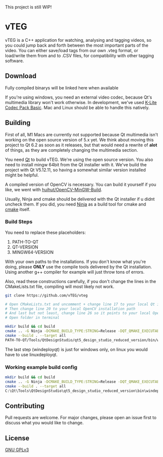 This project is still WIP!

# vTEG

vTEG is a C++ application for watching, analysing and tagging videos, so you could jump back and forth between the most important parts of the video. You can either save/load tags from our own .vteg format, or load/write them from and to .CSV files, for compatibility with other tagging software.

## Download
Fully compiled binarys will be linked here when available

If you're using windows, you need an external video codec, because Qt's multimedia library won't work otherwise. In development, we've used [K-Lite Codec Pack Basic](https://codecguide.com/download_k-lite_codec_pack_basic.htm).
Mac and Linux should be able to handle this natively.

## Building
First of all, M1 Macs are currently not supported because Qt multimedia isn't working on the open source version of 5.x yet. We think about moving this project to Qt 6.2 as soon as it releases, but that would need a rewrite of **alot** of things, as they are completely changing the multimedia section.

You need [Qt](https://www.qt.io/download) to build vTEG. We're using the open source version. You also need to install mingw 64bit from the Qt installer with it. We've build the project with Qt V5.12.11, so having a somewhat similar version installed might be helpful.

A compiled version of OpenCV is necessary. You can build it yourself if you like, we went with [huihut/OpenCV-MinGW-Build](https://github.com/huihut/OpenCV-MinGW-Build).

Usually, Ninja and cmake should be delivered with the Qt installer if u didnt uncheck them. If you did, you need [Ninja](https://github.com/ninja-build/ninja/releases) as a build tool for cmake and [cmake](https://cmake.org/download/) itself.

### Build Steps

You need to replace these placeholders:
1. PATH-TO-QT
2. QT-VERSION
3. MINGW64-VERSION

With your own paths to the installations. If you don't know what you're doing, please **ONLY** use the compile tools delivered by the Qt installation. Using another g++ compiler for example will just throw tons of errors.

Also, read these constructions carefully, if you don't change the lines in the CMakeLists.txt file, compiling will most likely not work.
```bash
git clone https://github.com/vTEG/vteg

# Open CMakeLists.txt and uncomment + change line 17 to your local Qt installation path
# Then change line 20 to your local OpenCV installation path
# And last but not least, change line 26 so it points to your local OpenCV /bin folder
# Open folder in terminal

mkdir build && cd build
cmake .. -G Ninja -DCMAKE_BUILD_TYPE:STRING=Release -DQT_QMAKE_EXECUTABLE:STRING=PATH-TO-QT/QT-VERSION/MINGW64-VERSION/bin/qmake.exe -DCMAKE_C_COMPILER:STRING=PATH-TO-QT/Tools/MINGW64-VERSION/bin/gcc.exe -DCMAKE_CXX_COMPILER:STRING=PATH-TO-QT/Tools/MINGW64-VERSION/bin/g++.exe
cmake --build . --target all
PATH-TO-QT/Tools/QtDesignStudio/qt5_design_studio_reduced_version/bin/windeployqt.exe VTEg.exe
```
The last step (windeployqt) is just for windows only, on linux you would have to use linuxdeployqt.

### Working example build config

```bash
mkdir build && cd build
cmake .. -G Ninja -DCMAKE_BUILD_TYPE:STRING=Release -DQT_QMAKE_EXECUTABLE:STRING=C:/Qt/5.12.11/mingw73_64/bin/qmake.exe -DCMAKE_C_COMPILER:STRING=C:/Qt/Tools/mingw730_64/bin/gcc.exe -DCMAKE_CXX_COMPILER:STRING=C:/Qt/Tools/mingw730_64/bin/g++.exe
cmake --build . --target all
C:\Qt\Tools\QtDesignStudio\qt5_design_studio_reduced_version\bin\windeployqt.exe VTEg.exe
```

## Contributing
Pull requests are welcome. For major changes, please open an issue first to discuss what you would like to change.

## License
[GNU GPLv3](https://choosealicense.com/licenses/gpl-3.0/)
